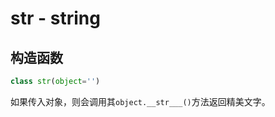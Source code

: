 # str - string

## 构造函数

```python
class str(object='')
```

如果传入对象，则会调用其`object.__str___()`方法返回精美文字。

